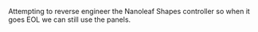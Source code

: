 Attempting to reverse engineer the Nanoleaf Shapes controller so when it goes EOL we can still use the panels.
